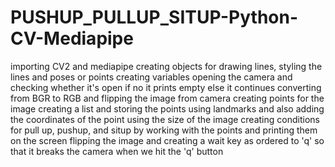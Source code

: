 # PUSHUP_PULLUP_SITUP-Python-CV-Mediapipe
importing CV2 and mediapipe
creating objects for drawing lines, styling the lines and poses or points
creating variables
opening the camera and checking whether it's open if no it prints empty else it continues
converting from BGR to RGB and flipping the image from camera
creating points for the image
creating a list and storing the points using landmarks and also adding the coordinates of the point using the size of the image
creating conditions for pull up, pushup, and situp by working with the points and printing them on the screen
flipping the image and creating a wait key as ordered to 'q' so that it breaks the camera when we hit the 'q' button

